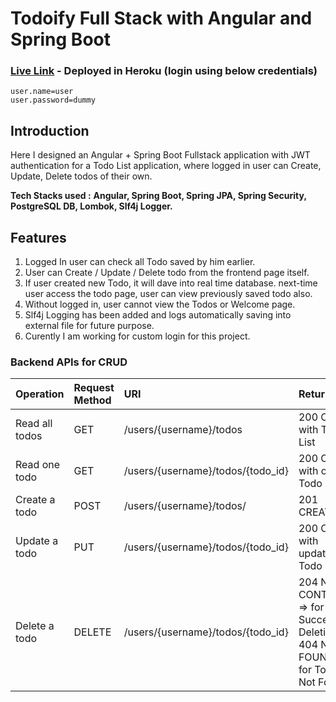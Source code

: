 # Todoify Full Stack with Angular and Spring Boot

### [Live Link](https://todoify.vercel.app/) - Deployed in Heroku (login using below credentials)

```properties
user.name=user
user.password=dummy
```



## Introduction

Here I designed an Angular + Spring Boot Fullstack application with JWT authentication for a Todo List application, where logged in user can Create, Update, Delete todos of their own.

**Tech Stacks used :** **Angular, Spring Boot, Spring JPA, Spring Security, PostgreSQL DB, Lombok, Slf4j Logger.** 



## Features

1. Logged In user can check all Todo saved by him earlier.
2. User can Create / Update / Delete todo from the frontend page itself.
3. If user created new Todo, it will dave into real time database. next-time user access the todo page, user can view previously saved todo also.
4. Without logged in, user cannot view the Todos or Welcome page.
5. Slf4j Logging has been added and logs automatically saving into external file for future purpose.
6. Curently I am working for custom login for this project.



### Backend APIs for CRUD

| Operation      | Request Method | URI                               | Returns                                                      |
| :------------- | :------------- | :-------------------------------- | :----------------------------------------------------------- |
| Read all todos | GET            | /users/{username}/todos           | 200 OK with Todo List                                        |
| Read one todo  | GET            | /users/{username}/todos/{todo_id} | 200 OK with one Todo                                         |
| Create a todo  | POST           | /users/{username}/todos/          | 201 CREATED                                                  |
| Update a todo  | PUT            | /users/{username}/todos/{todo_id} | 200 OK with updated Todo                                     |
| Delete a todo  | DELETE         | /users/{username}/todos/{todo_id} | 204 NO CONTENT => for Successful Deletion, 404 NOT FOUND => for Todo Not Found |



